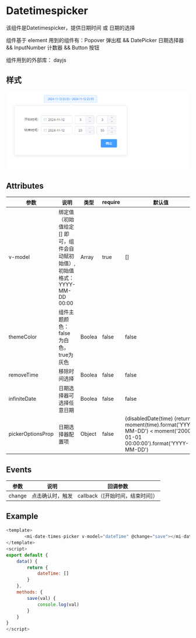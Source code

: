 # Datetimespicker

该组件是Datetimespicker，提供日期时间 或 日期的选择

组件基于 element 用到的组件有：Popover 弹出框 && DatePicker 日期选择器 && InputNumber 计数器 && Button 按钮

组件用到的外部库： dayjs

## 样式

![alt text](./image.png)

## Attributes

| 参数          | 说明           | 类型          | require | 默认值 |
| ------------- | -------------- | ------------- | ------- | ------ |
| v-model| 绑定值（初始值给定 []  即可，组件会自动赋初始值）,初始值格式：YYYY-MM-DD 00:00         | Array | true    | []     |
| themeColor| 组件主题颜色：false 为白色，true为灰色         | Boolea | false    | false     |
| removeTime| 移除时间选择         | Boolea | false    | false     |
| infiniteDate| 日期选择器可选择任意日期         | Boolea | false    | false     |
| pickerOptionsProp| 日期选择器配置项         | Object | false    | {disabledDate(time) {return moment(time).format('YYYY-MM-DD') < moment('2000-01-01 00:00:00').format('YYYY-MM-DD') || moment(time).format('YYYY-MM-DD') > moment().format('YYYY-MM-DD')}}     |


## Events

| 参数   | 说明                 | 回调参数     |
| ------ | -------------------- | ------------ |
| change | 点击确认时，触发 | callback（[开始时间，结束时间]） |


## Example

```JavaScript
<template>
       <mi-date-times-picker v-model="dateTime" @change="save"></mi-date-times-picker>
</template>
<script>
export default {
    data() {
        return {
            dateTime: []
        }
    },
    methods: {
        save(val) {
            console.log(val)
        }
    }
}
</script>

```
